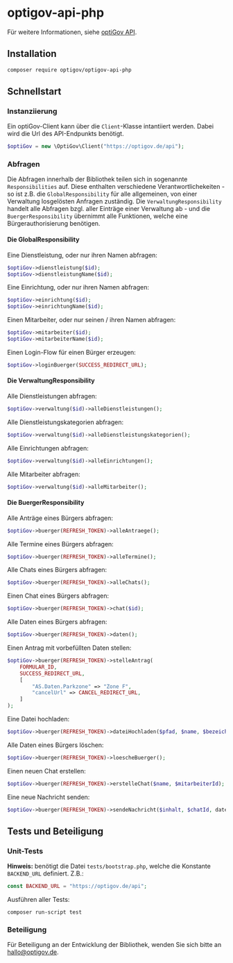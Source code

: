 # optigov-api-php
Für weitere Informationen, siehe [optiGov API](https://entwickler.optigov.de).

## Installation

```bash
composer require optigov/optigov-api-php
```

## Schnellstart

### Instanziierung

Ein optiGov-Client kann über die `Client`-Klasse intantiiert werden. Dabei wird die Url des API-Endpunkts benötigt.

```php
$optiGov = new \OptiGov\Client("https://optigov.de/api");
```

### Abfragen

Die Abfragen innerhalb der Bibliothek teilen sich in sogenannte `Responsibilities` auf. 
Diese enthalten verschiedene Verantwortlichekeiten - so ist z.B. die `GlobalResponsibility` für alle allgemeinen, von einer Verwaltung losgelösten Anfragen zuständig. 
Die `VerwaltungResponsibility` handelt alle Abfragen bzgl. aller Einträge einer Verwaltung ab - und die `BuergerResponsibility` übernimmt alle Funktionen, welche eine Bürgerauthorisierung benötigen.  

#### Die GlobalResponsibility

Eine Dienstleistung, oder nur ihren Namen abfragen:
```php
$optiGov->dienstleistung($id);
$optiGov->dienstleistungName($id);
```

Eine Einrichtung, oder nur ihren Namen abfragen:
```php
$optiGov->einrichtung($id);
$optiGov->einrichtungName($id);
```

Einen Mitarbeiter, oder nur seinen / ihren Namen abfragen:
```php
$optiGov->mitarbeiter($id);
$optiGov->mitarbeiterName($id);
```

Einen Login-Flow für einen Bürger erzeugen:
```php
$optiGov->loginBuerger(SUCCESS_REDIRECT_URL);
```

#### Die VerwaltungResponsibility

Alle Dienstleistungen abfragen:
```php
$optiGov->verwaltung($id)->alleDienstleistungen();
```

Alle Dienstleistungskategorien abfragen:
```php
$optiGov->verwaltung($id)->alleDienstleistungskategorien();
```

Alle Einrichtungen abfragen:
```php
$optiGov->verwaltung($id)->alleEinrichtungen();
```

Alle Mitarbeiter abfragen:
```php
$optiGov->verwaltung($id)->alleMitarbeiter();
```

#### Die BuergerResponsibility
Alle Anträge eines Bürgers abfragen:
```php
$optiGov->buerger(REFRESH_TOKEN)->alleAntraege();
```

Alle Termine eines Bürgers abfragen:
```php
$optiGov->buerger(REFRESH_TOKEN)->alleTermine();
```

Alle Chats eines Bürgers abfragen:
```php
$optiGov->buerger(REFRESH_TOKEN)->alleChats();
```

Einen Chat eines Bürgers abfragen:
```php
$optiGov->buerger(REFRESH_TOKEN)->chat($id);
```

Alle Daten eines Bürgers abfragen:
```php
$optiGov->buerger(REFRESH_TOKEN)->daten();
```

Einen Antrag mit vorbefüllten Daten stellen:
```php
$optiGov->buerger(REFRESH_TOKEN)->stelleAntrag(
    FORMULAR_ID,
    SUCCESS_REDIRECT_URL,
    [
        "AS.Daten.Parkzone" => "Zone F",
        "cancelUrl" => CANCEL_REDIRECT_URL,
    ]
);
```

Eine Datei hochladen:
```php
$optiGov->buerger(REFRESH_TOKEN)->dateiHochladen($pfad, $name, $bezeichner);
```

Alle Daten eines Bürgers löschen:
```php
$optiGov->buerger(REFRESH_TOKEN)->loescheBuerger();
```

Einen neuen Chat erstellen:
```php
$optiGov->buerger(REFRESH_TOKEN)->erstelleChat($name, $mitarbeiterId);
```

Eine neue Nachricht senden:
```php
$optiGov->buerger(REFRESH_TOKEN)->sendeNachricht($inhalt, $chatId, dateien: []);
```
## Tests und Beteiligung

### Unit-Tests

**Hinweis:** benötigt die Datei `tests/bootstrap.php`, welche die Konstante `BACKEND_URL` definiert. Z.B.:
```php
const BACKEND_URL = "https://optigov.de/api";
```

Ausführen aller Tests:
```
composer run-script test
```

### Beteiligung

Für Beteiligung an der Entwicklung der Bibliothek, wenden Sie sich bitte an [hallo@optigov.de](mailto:hallo@optigov.de).